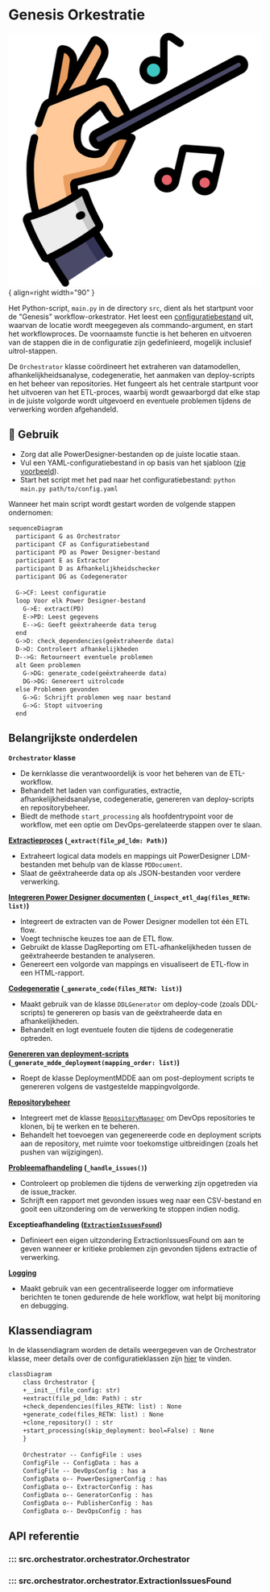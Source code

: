 # Genesis Orkestratie

![Genesis](images/conductor.png){ align=right width="90" }

Het Python-script, ```main.py``` in de directory ```src```, dient als het startpunt voor de "Genesis" workflow-orkestrator. Het leest een [configuratiebestand](Configuration.md) uit, waarvan de locatie wordt meegegeven als commando-argument, en start het workflowproces. De voornaamste functie is het beheren en uitvoeren van de stappen die in de configuratie zijn gedefinieerd, mogelijk inclusief uitrol-stappen.

De `Orchestrator` klasse coördineert het extraheren van datamodellen, afhankelijkheidsanalyse, codegeneratie, het aanmaken van deploy-scripts en het beheer van repositories. Het fungeert als het centrale startpunt voor het uitvoeren van het ETL-proces, waarbij wordt gewaarborgd dat elke stap in de juiste volgorde wordt uitgevoerd en eventuele problemen tijdens de verwerking worden afgehandeld.

## 🚀 Gebruik

* Zorg dat alle PowerDesigner-bestanden op de juiste locatie staan.
* Vul een YAML-configuratiebestand in op basis van het sjabloon ([zie voorbeeld](Configuration.md#voorbeeld-configuratiebestand)).
* Start het script met het pad naar het configuratiebestand: ```python main.py path/to/config.yaml```

Wanneer het main script wordt gestart worden de volgende stappen ondernomen:

```mermaid
sequenceDiagram
  participant G as Orchestrator
  participant CF as Configuratiebestand
  participant PD as Power Designer-bestand
  participant E as Extractor
  participant D as Afhankelijkheidschecker
  participant DG as Codegenerator

  G->CF: Leest configuratie
  loop Voor elk Power Designer-bestand
    G->E: extract(PD)
    E->PD: Leest gegevens
    E-->G: Geeft geëxtraheerde data terug
  end
  G->D: check_dependencies(geëxtraheerde data)
  D->D: Controleert afhankelijkheden
  D-->G: Retourneert eventuele problemen
  alt Geen problemen
    G->DG: generate_code(geëxtraheerde data)
    DG->DG: Genereert uitrolcode
  else Problemen gevonden
    G->G: Schrijft problemen weg naar bestand
    G->G: Stopt uitvoering
  end
```

## Belangrijkste onderdelen

**`Orchestrator` klasse**

* De kernklasse die verantwoordelijk is voor het beheren van de ETL-workflow.
* Behandelt het laden van configuraties, extractie, afhankelijkheidsanalyse, codegeneratie, genereren van deploy-scripts en repositorybeheer.
* Biedt de methode `start_processing` als hoofdentrypoint voor de workflow, met een optie om DevOps-gerelateerde stappen over te slaan.

**[Extractieproces](Extractor.md) (`_extract(file_pd_ldm: Path)`)**

* Extraheert logical data models en mappings uit PowerDesigner LDM-bestanden met behulp van de klasse `PDDocument`.
* Slaat de geëxtraheerde data op als JSON-bestanden voor verdere verwerking.

**[Integreren Power Designer documenten](Integrator.md) (`_inspect_etl_dag(files_RETW: list)`)**

* Integreert de extracten van de Power Designer modellen tot één ETL flow.
* Voegt technische keuzes toe aan de ETL flow.
* Gebruikt de klasse DagReporting om ETL-afhankelijkheden tussen de geëxtraheerde bestanden te analyseren.
* Genereert een volgorde van mappings en visualiseert de ETL-flow in een HTML-rapport.

**[Codegeneratie](Generator.md) (`_generate_code(files_RETW: list)`)**

* Maakt gebruik van de klasse `DDLGenerator` om deploy-code (zoals DDL-scripts) te genereren op basis van de geëxtraheerde data en afhankelijkheden.
* Behandelt en logt eventuele fouten die tijdens de codegeneratie optreden.

**[Genereren van deployment-scripts](Deploy_MDDE.md) (`_generate_mdde_deployment(mapping_order: list)`)**

* Roept de klasse DeploymentMDDE aan om post-deployment scripts te genereren volgens de vastgestelde mappingvolgorde.

**[Repositorybeheer](Repository_Manager.md)**

* Integreert met de klasse [`RepositoryManager`](Repository_Manager.md) om DevOps repositories te klonen, bij te werken en te beheren.
* Behandelt het toevoegen van gegenereerde code en deployment scripts aan de repository, met ruimte voor toekomstige uitbreidingen (zoals het pushen van wijzigingen).

**[Probleemafhandeling](Logtools.md) (`_handle_issues()`)**

* Controleert op problemen die tijdens de verwerking zijn opgetreden via de issue_tracker.
* Schrijft een rapport met gevonden issues weg naar een CSV-bestand en gooit een uitzondering om de verwerking te stoppen indien nodig.

**Exceptieafhandeling ([`ExtractionIssuesFound`](#src.orchestrator.orchestrator.ExtractionIssuesFound))**

* Definieert een eigen uitzondering ExtractionIssuesFound om aan te geven wanneer er kritieke problemen zijn gevonden tijdens extractie of verwerking.

**[Logging](Logtools.md)**

* Maakt gebruik van een gecentraliseerde logger om informatieve berichten te tonen gedurende de hele workflow, wat helpt bij monitoring en debugging.

## Klassendiagram

In de klassendiagram worden de details weergegeven van de Orchestrator klasse, meer details over de configuratieklassen zijn [hier](Configuration.md) te vinden.

```mermaid
classDiagram
    class Orchestrator {
    +__init__(file_config: str)
    +extract(file_pd_ldm: Path) : str
    +check_dependencies(files_RETW: list) : None
    +generate_code(files_RETW: list) : None
    +clone_repository() : str
    +start_processing(skip_deployment: bool=False) : None
    }

    Orchestrator -- ConfigFile : uses
    ConfigFile -- ConfigData : has a
    ConfigFile -- DevOpsConfig : has a
    ConfigData o-- PowerDesignerConfig : has
    ConfigData o-- ExtractorConfig : has
    ConfigData o-- GeneratorConfig : has
    ConfigData o-- PublisherConfig : has
    ConfigData o-- DevOpsConfig : has
```

## API referentie

### ::: src.orchestrator.orchestrator.Orchestrator

### ::: src.orchestrator.orchestrator.ExtractionIssuesFound
